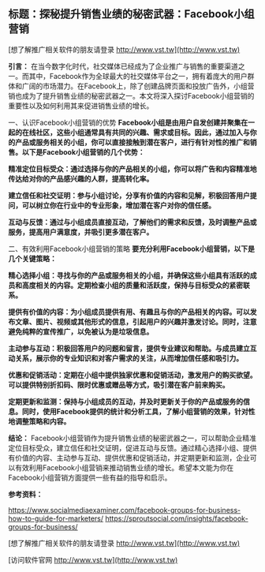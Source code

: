 ## **标题：探秘提升销售业绩的秘密武器：Facebook小组营销**

[想了解推广相关软件的朋友请登录 http://www.vst.tw](http://www.vst.tw)

**引言：**
在当今数字化时代，社交媒体已经成为了企业推广与销售的重要渠道之一。而其中，Facebook作为全球最大的社交媒体平台之一，拥有着庞大的用户群体和广阔的市场潜力。在Facebook上，除了创建品牌页面和投放广告外，小组营销也成为了提升销售业绩的秘密武器之一。本文将深入探讨Facebook小组营销的重要性以及如何利用其来促进销售业绩的增长。

一、认识Facebook小组营销的优势
**Facebook小组是由用户自发创建并聚集在一起的在线社区，这些小组通常具有共同的兴趣、需求或目标。因此，通过加入与你的产品或服务相关的小组，你可以直接接触到潜在客户，进行有针对性的推广和销售。以下是Facebook小组营销的几个优势：**

**精准定位目标受众：通过选择与你的产品相关的小组，你可以将广告和内容精准地传达给对你的产品感兴趣的人群，提高转化率。**

**建立信任和社交证明：参与小组讨论，分享有价值的内容和见解，积极回答用户提问，可以树立你在行业中的专业形象，增加潜在客户对你的信任感。**

**互动与反馈：通过与小组成员直接互动，了解他们的需求和反馈，及时调整产品或服务，提高用户满意度，并吸引更多潜在客户。**

二、有效利用Facebook小组营销的策略
**要充分利用Facebook小组营销，以下是几个关键策略：**

**精心选择小组：寻找与你的产品或服务相关的小组，并确保这些小组具有活跃的成员和高度相关的内容。定期检查小组的质量和活跃度，保持与目标受众的紧密联系。**

**提供有价值的内容：为小组成员提供有用、有趣且与你的产品相关的内容。可以发布文章、图片、视频或其他形式的信息，引起用户的兴趣并激发讨论。同时，注意避免纯粹的宣传推广，以免被认为是垃圾信息。**

**主动参与互动：积极回答用户的问题和留言，提供专业建议和帮助。与成员建立互动关系，展示你的专业知识和对客户需求的关注，从而增加信任感和吸引力。**

**优惠和促销活动：定期在小组中提供独家优惠和促销活动，激发用户的购买欲望。可以提供特别折扣码、限时优惠或赠品等方式，吸引潜在客户前来购买。**

**定期更新和监测：保持与小组成员的互动，并及时更新关于你的产品或服务的信息。同时，使用Facebook提供的统计和分析工具，了解小组营销的效果，针对性地调整策略和内容。**

**结论：**
Facebook小组营销作为提升销售业绩的秘密武器之一，可以帮助企业精准定位目标受众，建立信任和社交证明，促进互动与反馈。通过精心选择小组、提供有价值的内容、主动参与互动、提供优惠和促销活动，并定期更新和监测，企业可以有效利用Facebook小组营销来推动销售业绩的增长。希望本文能为你在Facebook小组营销方面提供一些有益的指导和启示。

**参考资料：**

https://www.socialmediaexaminer.com/facebook-groups-for-business-how-to-guide-for-marketers/
https://sproutsocial.com/insights/facebook-groups-for-business/

[想了解推广相关软件的朋友请登录 http://www.vst.tw](http://www.vst.tw)


[访问软件官网 http://www.vst.tw](http://www.vst.tw)
